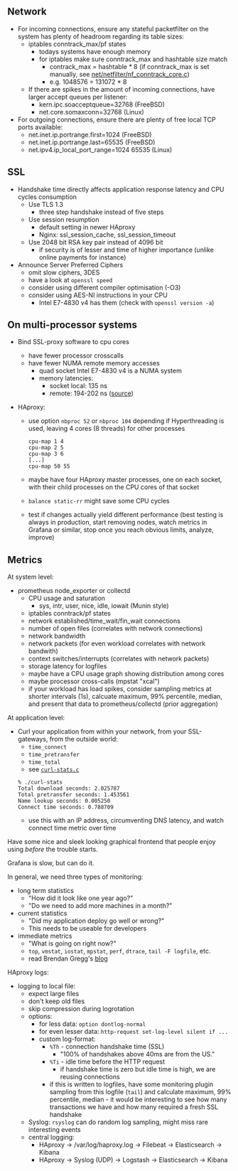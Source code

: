 Network
-------
- For incoming connections, ensure any stateful packetfilter on the system
  has plenty of headroom regarding its table sizes:
  - iptables conntrack_max/pf states
    - todays systems have enough memory
    - for iptables make sure conntrack_max and hashtable size match
      - contrack_max = hashtable * 8 (if conntrack_max is set manually,
        see [net/netfilter/nf_conntrack_core.c](https://github.com/torvalds/linux/blob/6363b3f3ac5be096d08c8c504128befa0c033529/net/netfilter/nf_conntrack_core.c#L2003-L2042))
      - e.g. 1048576 = 131072 * 8
  - If there are spikes in the amount of incoming connections,
    have larger accept queues per listener:
    - kern.ipc.soacceptqueue=32768 (FreeBSD)
    - net.core.somaxconn=32768 (Linux)
- For outgoing connections, ensure there are plenty of free local TCP
  ports available:
  - net.inet.ip.portrange.first=1024 (FreeBSD)
  - net.inet.ip.portrange.last=65535 (FreeBSD)
  - net.ipv4.ip_local_port_range=1024 65535 (Linux)

SSL
---
- Handshake time directly affects application response latency and CPU
  cycles consumption
  - Use TLS 1.3
    - three step handshake instead of five steps
  - Use session resumption
    - default setting in newer HAproxy
    - Nginx: ssl_session_cache, ssl_session_timeout
  - Use 2048 bit RSA key pair instead of 4096 bit
    - if security is of lesser and time of higher importance
      (unlike online payments for instance)
- Announce Server Preferred Ciphers
  - omit slow ciphers, 3DES
  - have a look at `openssl speed`
  - consider using different compiler optimisation (-O3)
  - consider using AES-NI instructions in your CPU
    - Intel E7-4830 v4 has them (check with `openssl version -a`)

On multi-processor systems
--------------------------

  - Bind SSL-proxy software to cpu cores
    - have fewer processor crosscalls
    - have fewer NUMA remote memory accesses
      - quad socket Intel E7-4830 v4 is a NUMA system
      - memory latencies:
        - socket local: 135 ns
        - remote: 194-202 ns
          ([source](https://software.intel.com/en-us/blogs/2014/01/28/memory-latencies-on-intel-xeon-processor-e5-4600-and-e7-4800-product-families))

  - HAproxy:
    - use option `nbproc 52` or `nbproc 104` depending if Hyperthreading
      is used, leaving 4 cores (8 threads) for other processes
       ```
       cpu-map 1 4
       cpu-map 2 5
       cpu-map 3 6
       [...]
       cpu-map 50 55
       ```
    - maybe have four HAproxy master processes, one on each socket,
      with their child processes on the CPU cores of that socket

    - `balance static-rr` might save some CPU cycles

    - test if changes actually yield different performance
      (best testing is always in production, start removing nodes,
       watch metrics in Grafana or similar, stop once you reach
       obvious limits, analyze, improve)

Metrics
-------

At system level:
- prometheus node_exporter or collectd
  - CPU usage and saturation
    - sys, intr, user, nice, idle, iowait (Munin style)
  - iptables conntrack/pf states
  - network established/time_wait/fin_wait connections
  - number of open files (correlates with network connections)
  - network bandwidth
  - network packets (for even workload correlates with network bandwith)
  - context switches/interrupts (correlates with network packets)
  - storage latency for logfiles
  - maybe have a CPU usage graph showing distribution among cores
  - maybe processor cross-calls (mpstat "xcal")
  - if your workload has load spikes, consider sampling metrics at
    shorter intervals (1s), calcuate maximum, 99% percentile, median,
    and present that data to prometheus/collectd (prior aggregation)

At application level:
  - Curl your application from within your network, from your SSL-gateways,
    from the outside world:
    - `time_connect`
    - `time_pretransfer`
    - `time_total`
    - see [`curl-stats.c`](https://github.com/k0ffee/ssl-offload/blob/master/curl-stats.c)
    ```
    % ./curl-stats
    Total download seconds: 2.025787
    Total pretransfer seconds: 1.453561
    Name lookup seconds: 0.005250
    Connect time seconds: 0.788709
    ```
    - use this with an IP address, circumventing DNS latency,
      and watch connect time metric over time

Have some nice and sleek looking graphical frontend
that people enjoy using *before* the trouble starts.

Grafana is slow, but can do it.

In general, we need three types of monitoring:
  - long term statistics
    - "How did it look like one year ago?"
    - "Do we need to add more machines in a month?"
  - current statistics
    - "Did my application deploy go well or wrong?"
    - This needs to be useable for developers
  - immediate metrics
    - "What is going on right now?"
    - `top`, `vmstat`, `iostat`, `mpstat`, `perf`, `dtrace`,
      `tail -F logfile`, etc.
    - read Brendan Gregg's [blog](http://brendangregg.com/blog/index.html)

HAproxy logs:
  - logging to local file:
    - expect large files
    - don't keep old files
    - skip compression during logrotation
    - options:
      - for less data: `option dontlog-normal`
      - for even lesser data: `http-request set-log-level silent if ...`
      - custom log-format:
        - `%Th` - connection handshake time (SSL)
          - "100% of handshakes above 40ms are from the US."
        - `%Ti` - idle time before the HTTP request
          - if handshake time is zero but idle time is high,
            we are reusing connections
        - if this is written to logfiles, have some monitoring plugin
          sampling from this logfile (`tail`) and calculate maximum,
          99% percentile, median - it would be interesting to see
          how many transactions we have and how many required a fresh
          SSL handshake
    - Syslog: `rsyslog` can do random log sampling, might miss
      rare interesting events
    - central logging:
      - HAproxy → /var/log/haproxy.log → Filebeat → Elasticsearch → Kibana
      - HAproxy → Syslog (UDP) → Logstash → Elasticsearch → Kibana
